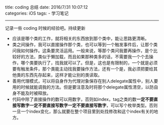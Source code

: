 title: coding 总结
date: 2016/7/31 10:07:12  
categories: iOS
tags:
	- 学习笔记

---

记录一些 coding 时候的经验吧。持续更新

<!--more-->

- 应该是哪个类的工作，就将相关的东西放到那个类中，能让思路更清晰。
- 类之间操作，我可以直接操作那个类，也可以等到一个触发事件后，让那个类问我如何操作。这条要灵活运用。一般来说，等那个类问我要再操作，是个比较好的方法，类似于懒加载，而且如果那种类多的话，不需要我一个个去操作，哪个类要执行了，找我就可以了。但是，这也是有限制的，一个就是必须要有触发条件，那个类能主动找我要操作方法，还有一个是，我必须把要给其他类的东西先存起来，这样才能让别的类读取。
- 善用代理模式，可以将自身作为代理对象保存在别人delegate属性中，别人要用的时候就能调我的方法。但是要注意及时将那个delegate属性清空，以防自身不能及时被释放。
- 代码中除了直接操作的数可以用数字，否则如index，tag之类的数**一定不要直接写数字一定不要直接写数字一定不要直接写数字**，可以写个枚举类型。否则一旦一个index变化，那么就要在整个项目里到处找修改和这个index有关的地方。
